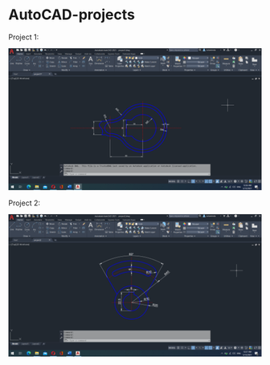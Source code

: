# AutoCAD-projects

Project 1:

<img src="https://github.com/VoinaLiviu/AutoCAD-projects/blob/main/project1.png">

Project 2:

<img src="https://github.com/VoinaLiviu/AutoCAD-projects/blob/main/project2.png">
